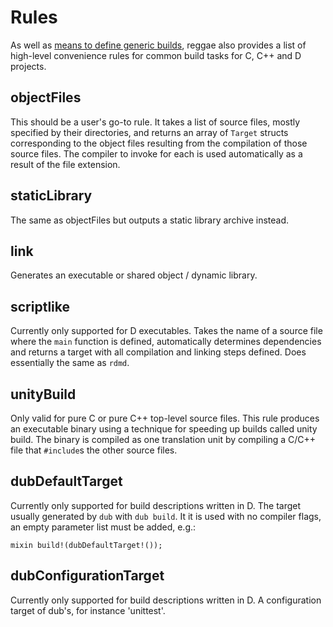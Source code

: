 Rules
======

As well as [means to define generic builds](basics.md), reggae also provides a list
of high-level convenience rules for common build tasks for C, C++ and D projects.


objectFiles
----------

This should be a user's go-to rule. It takes a list of source files, mostly specified by
their directories, and returns an array of `Target` structs corresponding to the object
files resulting from the compilation of those source files. The compiler to invoke for
each is used automatically as a result of the file extension.


staticLibrary
-------------

The same as objectFiles but outputs a static library archive instead.


link
----

Generates an executable or shared object / dynamic library.


scriptlike
----------

Currently only supported for D executables. Takes the name of a source file where the `main`
function is defined, automatically determines dependencies and returns a target with all
compilation and linking steps defined. Does essentially the same as `rdmd`.

unityBuild
----------

Only valid for pure C or pure C++ top-level source files. This rule produces an
executable binary using a technique for speeding up builds called unity build.
The binary is compiled as one translation unit by compiling a C/C++ file that
`#include`s the other source files.


dubDefaultTarget
----------------

Currently only supported for build descriptions written in D.
The target usually generated by `dub` with `dub build`. It it is used with no compiler
flags, an empty parameter list must be added, e.g.:

    mixin build!(dubDefaultTarget!());


dubConfigurationTarget
----------------------

Currently only supported for build descriptions written in D.
A configuration target of dub's, for instance 'unittest'.
